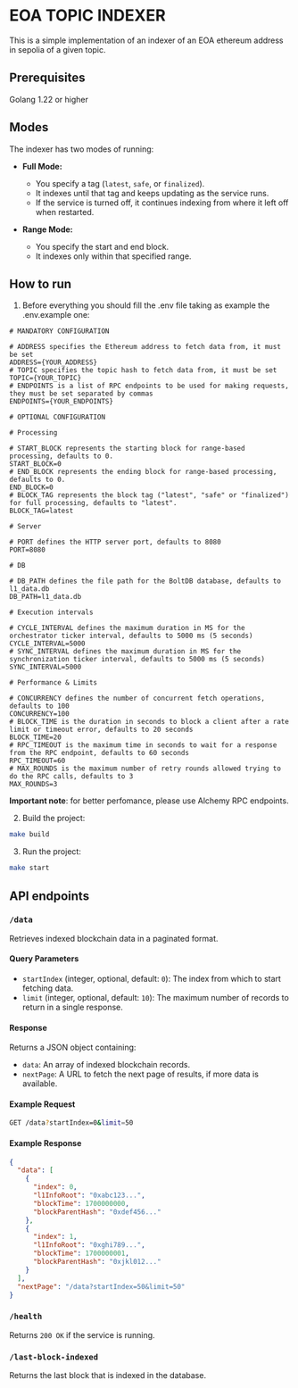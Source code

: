 # EOA TOPIC INDEXER

This is a simple implementation of an indexer of an EOA ethereum address in sepolia of a given topic.

## Prerequisites

Golang 1.22 or higher

## Modes

The indexer has two modes of running:
  - **Full Mode:**
    - You specify a tag (`latest`, `safe`, or `finalized`).
    - It indexes until that tag and keeps updating as the service runs.
    - If the service is turned off, it continues indexing from where it left off when restarted.
  
  - **Range Mode:**
    - You specify the start and end block.
    - It indexes only within that specified range.

## How to run

1. Before everything you should fill the .env file taking as example the .env.example one:

```
# MANDATORY CONFIGURATION

# ADDRESS specifies the Ethereum address to fetch data from, it must be set
ADDRESS={YOUR_ADDRESS}
# TOPIC specifies the topic hash to fetch data from, it must be set
TOPIC={YOUR_TOPIC}
# ENDPOINTS is a list of RPC endpoints to be used for making requests, they must be set separated by commas
ENDPOINTS={YOUR_ENDPOINTS}

# OPTIONAL CONFIGURATION

# Processing

# START_BLOCK represents the starting block for range-based processing, defaults to 0.
START_BLOCK=0
# END_BLOCK represents the ending block for range-based processing, defaults to 0.
END_BLOCK=0
# BLOCK_TAG represents the block tag ("latest", "safe" or "finalized") for full processing, defaults to "latest".
BLOCK_TAG=latest

# Server

# PORT defines the HTTP server port, defaults to 8080
PORT=8080

# DB

# DB_PATH defines the file path for the BoltDB database, defaults to l1_data.db
DB_PATH=l1_data.db

# Execution intervals

# CYCLE_INTERVAL defines the maximum duration in MS for the orchestrator ticker interval, defaults to 5000 ms (5 seconds)
CYCLE_INTERVAL=5000
# SYNC_INTERVAL defines the maximum duration in MS for the synchronization ticker interval, defaults to 5000 ms (5 seconds)
SYNC_INTERVAL=5000

# Performance & Limits

# CONCURRENCY defines the number of concurrent fetch operations, defaults to 100
CONCURRENCY=100
# BLOCK_TIME is the duration in seconds to block a client after a rate limit or timeout error, defaults to 20 seconds
BLOCK_TIME=20
# RPC_TIMEOUT is the maximum time in seconds to wait for a response from the RPC endpoint, defaults to 60 seconds
RPC_TIMEOUT=60
# MAX_ROUNDS is the maximum number of retry rounds allowed trying to do the RPC calls, defaults to 3
MAX_ROUNDS=3
```
**Important note**: for better perfomance, please use Alchemy RPC endpoints.

2. Build the project:

```sh
make build
```

3. Run the project:

```sh
make start
```

## API endpoints

### `/data`
Retrieves indexed blockchain data in a paginated format.

#### **Query Parameters**
- `startIndex` (integer, optional, default: `0`): The index from which to start fetching data.
- `limit` (integer, optional, default: `10`): The maximum number of records to return in a single response.

#### **Response**
Returns a JSON object containing:
- `data`: An array of indexed blockchain records.
- `nextPage`: A URL to fetch the next page of results, if more data is available.

#### **Example Request**
```bash
GET /data?startIndex=0&limit=50
```

#### **Example Response**
```json
{
  "data": [
    {
      "index": 0,
      "l1InfoRoot": "0xabc123...",
      "blockTime": 1700000000,
      "blockParentHash": "0xdef456..."
    },
    {
      "index": 1,
      "l1InfoRoot": "0xghi789...",
      "blockTime": 1700000001,
      "blockParentHash": "0xjkl012..."
    }
  ],
  "nextPage": "/data?startIndex=50&limit=50"
}
```

### `/health`

Returns `200 OK` if the service is running.

### `/last-block-indexed`

Returns the last block that is indexed in the database.
